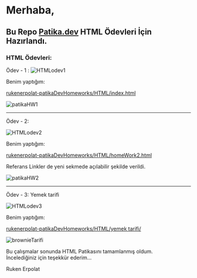 
# Merhaba,

## Bu Repo <a href="https://www.patika.dev/" src="link" target="_blank">Patika.dev</a> HTML Ödevleri İçin Hazırlandı.


### HTML Ödevleri:

Ödev - 1 :
![HTMLodev1](https://user-images.githubusercontent.com/72344293/150866391-47ed0856-f664-41c6-afda-a261c7081732.png)

Benim yaptığım:

<a href="https://github.com/rukenerpolat/rukenerpolat-patikaDevHomeworks/blob/master/HTML/index.html" src="link" target="_blank">rukenerpolat-patikaDevHomeworks/HTML/index.html</a> 

![patikaHW1](https://user-images.githubusercontent.com/72344293/150866549-70a8924f-49a3-4e0b-bc25-919b4c1d0c74.png)

<hr>

Ödev - 2:

![HTMLodev2](https://user-images.githubusercontent.com/72344293/150867533-1c213282-32f0-46d7-bf87-8da87e765ae3.png)

Benim yaptığım:

<a href="https://github.com/rukenerpolat/rukenerpolat-patikaDevHomeworks/blob/master/HTML/homeWork2.html" src="link" target="_blank">rukenerpolat-patikaDevHomeworks/HTML/homeWork2.html
</a> 

Referans Linkler de yeni sekmede açılabilir şekilde verildi.

![patikaHW2](https://user-images.githubusercontent.com/72344293/150867645-6e8c355d-9d26-45fc-9507-605fd811a261.png)

<hr>

<!-- Uygulama - Bölüm Sonu Çalışması: -->


Ödev - 3:
Yemek tarifi

![HTMLodev3](https://user-images.githubusercontent.com/72344293/150868417-fddce923-4f02-42b7-ac59-8ee5cc1fd074.png)

Benim yaptığım:

<a href="https://github.com/rukenerpolat/rukenerpolat-patikaDevHomeworks/tree/master/HTML/yemek%20tarifi" src="link" target="_blank">rukenerpolat-patikaDevHomeworks/HTML/yemek tarifi/
</a> 

![brownieTarifi](https://user-images.githubusercontent.com/72344293/150868575-ff2b8fa3-c83b-4b3a-abc7-e856630721f1.png)

Bu çalışmalar sonunda HTML Patikasını tamamlanmış oldum. <br>
İncelediğiniz için teşekkür ederim...

Ruken Erpolat
